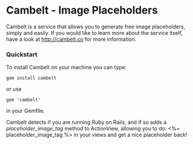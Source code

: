 Cambelt - Image Placeholders
============================

Cambelt is a service that allows you to generate free image placeholders, simply and easily. If you would like to learn more about the service itself, have a look at http://cambelt.co for more information.

### Quickstart

To install Cambelt on your machine you can type:

    gem install cambelt
    
or use

    gem 'cambelt'
    
in your Gemfile.

Cambelt detects if you are running Ruby on Rails, and if so adds a _placeholder_image_tag_ method to ActionView, allowing you to do:
    <%= placeholder_image_tag %>
in your views and get a nice placeholder back!